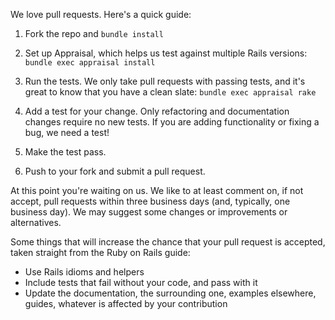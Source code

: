 We love pull requests. Here's a quick guide:

1. Fork the repo and `bundle install`

2. Set up Appraisal, which helps us test against multiple Rails versions:
   `bundle exec appraisal install`

3. Run the tests. We only take pull requests with passing tests, and it's great
   to know that you have a clean slate: `bundle exec appraisal rake`

4. Add a test for your change. Only refactoring and documentation changes
   require no new tests. If you are adding functionality or fixing a
   bug, we need a test!

5. Make the test pass.

6. Push to your fork and submit a pull request.

At this point you're waiting on us. We like to at least comment on, if not
accept, pull requests within three business days (and, typically, one business
day). We may suggest some changes or improvements or alternatives.

Some things that will increase the chance that your pull request is accepted,
taken straight from the Ruby on Rails guide:

* Use Rails idioms and helpers
* Include tests that fail without your code, and pass with it
* Update the documentation, the surrounding one, examples elsewhere, guides,
  whatever is affected by your contribution
